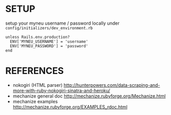 # SETUP

setup your myneu username / password locally under `config/initializers/dev_environment.rb`
```
unless Rails.env.production?
  ENV['MYNEU_USERNAME'] = 'username'
  ENV['MYNEU_PASSWORD'] = 'password'
end
```
# REFERENCES
* nokogiri (HTML parser) http://hunterpowers.com/data-scraping-and-more-with-ruby-nokogiri-sinatra-and-heroku/
* mechanize general doc http://mechanize.rubyforge.org/Mechanize.html
* mechanize examples http://mechanize.rubyforge.org/EXAMPLES_rdoc.html
